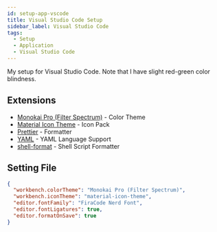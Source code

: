 ```yaml
---
id: setup-app-vscode
title: Visual Studio Code Setup
sidebar_label: Visual Studio Code
tags:
  - Setup
  - Application
  - Visual Studio Code
---
```


My setup for Visual Studio Code. Note that I have slight red-green color blindness.

## Extensions

- [Monokai Pro (Filter Spectrum)](https://marketplace.visualstudio.com/items?itemName=monokai.theme-monokai-pro-vscode) - Color Theme
- [Material Icon Theme](https://marketplace.visualstudio.com/items?itemName=PKief.material-icon-theme) - Icon Pack
- [Prettier](https://marketplace.visualstudio.com/items?itemName=esbenp.prettier-vscode) - Formatter
- [YAML](https://marketplace.visualstudio.com/items?itemName=redhat.vscode-yaml) - YAML Language Support
- [shell-format](https://marketplace.visualstudio.com/items?itemName=foxundermoon.shell-format) - Shell Script Formatter

## Setting File

```json title="settings.json"
{
  "workbench.colorTheme": "Monokai Pro (Filter Spectrum)",
  "workbench.iconTheme": "material-icon-theme",
  "editor.fontFamily": "FiraCode Nerd Font",
  "editor.fontLigatures": true,
  "editor.formatOnSave": true
}
```
